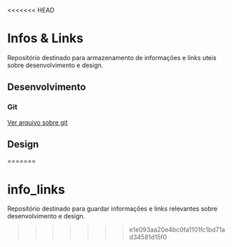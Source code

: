 <<<<<<< HEAD
# Infos & Links
Repositório destinado para armazenamento de informações e links uteis sobre desenvolvimento e design.
## Desenvolvimento
### Git
[Ver arquivo sobre git](/git_github/git.md)

## Design
=======
# info_links
Repositório destinado para guardar informações e links relevantes sobre desenvolvimento e design.
>>>>>>> e1e093aa20e4bc0fa1101fc1bd71ad34581d15f0

